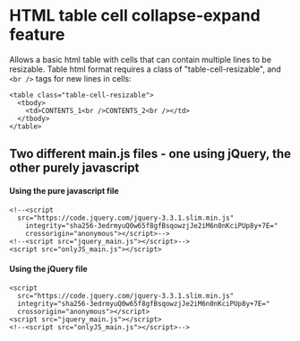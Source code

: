 # HTML table cell collapse-expand feature

Allows a basic html table with cells that can contain multiple lines to be resizable. Table html format requires a class of "table-cell-resizable", and `<br />` tags for new lines in cells:
```
<table class="table-cell-resizable">
  <tbody>
    <td>CONTENTS_1<br />CONTENTS_2<br /></td>
  </tbody>
</table>
```

## Two different main.js files - one using jQuery, the other purely javascript
#### Using the pure javascript file
```
<!--<script
  src="https://code.jquery.com/jquery-3.3.1.slim.min.js"
	integrity="sha256-3edrmyuQ0w65f8gfBsqowzjJe2iM6n0nKciPUp8y+7E="
	crossorigin="anonymous"></script>-->
<!--<script src="jquery_main.js"></script>-->
<script src="onlyJS_main.js"></script>
```
#### Using the jQuery file
```
<script
  src="https://code.jquery.com/jquery-3.3.1.slim.min.js"
  integrity="sha256-3edrmyuQ0w65f8gfBsqowzjJe2iM6n0nKciPUp8y+7E="
  crossorigin="anonymous"></script>
<script src="jquery_main.js"></script>
<!--<script src="onlyJS_main.js"></script>-->
```

